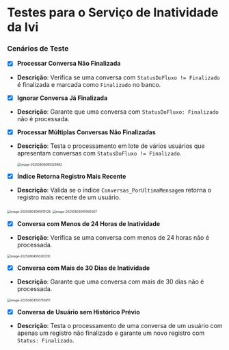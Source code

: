 # Testes para o Serviço de Inatividade da Ivi

### **Cenários de Teste**

- [x] **Processar Conversa Não Finalizada**

- **Descrição**: Verifica se uma conversa com `StatusDoFluxo != Finalizado` é finalizada e marcada como `Finalizado` no banco.



- [x] **Ignorar Conversa Já Finalizada**

- **Descrição**: Garante que uma conversa com `StatusDoFluxo: Finalizado` não é processada.



- [x] **Processar Múltiplas Conversas Não Finalizadas**

- **Descrição**: Testa o processamento em lote de vários usuários que apresentam conversas com `StatusDoFluxo != Finalizado`.

  <img src="C:\Users\PabloRibeiroRamos\AppData\Roaming\Typora\typora-user-images\image-20250804095325982.png" alt="image-20250804095325982" style="zoom:50%;" />



- [x] **Índice Retorna Registro Mais Recente**

- **Descrição**: Valida se o índice `Conversas_PorUltimaMensagem` retorna o registro mais recente de um usuário.

<img src="C:\Users\PabloRibeiroRamos\AppData\Roaming\Typora\typora-user-images\image-20250804095915126.png" alt="image-20250804095915126" style="zoom:50%;" />

<img src="C:\Users\PabloRibeiroRamos\AppData\Roaming\Typora\typora-user-images\image-20250804095940307.png" alt="image-20250804095940307" style="zoom:50%;" />

- [x] **Conversa com Menos de 24 Horas de Inatividade**

- **Descrição**: Verifica se uma conversa com menos de 24 horas não é processada.

<img src="C:\Users\PabloRibeiroRamos\AppData\Roaming\Typora\typora-user-images\image-20250804100301210.png" alt="image-20250804100301210" style="zoom:50%;" />

- [x] **Conversa com Mais de 30 Dias de Inatividade**

- **Descrição**: Garante que uma conversa com mais de 30 dias não é processada.

<img src="C:\Users\PabloRibeiroRamos\OneDrive - INVENT\Documentos\Pessoal\Proj\acervo-de-estudos\00_Base\assets\image-20250804100755651.png" alt="image-20250804100755651" style="zoom:50%;" />

- [x]  **Conversa de Usuário sem Histórico Prévio**

- **Descrição**: Testa o processamento de uma conversa de um usuário com apenas um registro não finalizado e garante um novo registro com `Status: Finalizado`.